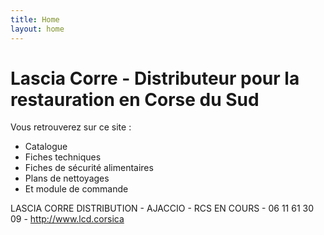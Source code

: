 ```yaml
---
title: Home
layout: home
---
```


# **Lascia Corre** - Distributeur pour la restauration en Corse du Sud



Vous retrouverez sur ce site :
- Catalogue
- Fiches techniques
- Fiches de sécurité alimentaires
- Plans de nettoyages
- Et module de commande






LASCIA CORRE DISTRIBUTION - AJACCIO - RCS EN COURS - 06 11 61 30 09 - http://www.lcd.corsica

[use this template]: https://github.com/just-the-docs/just-the-docs-template/generate
